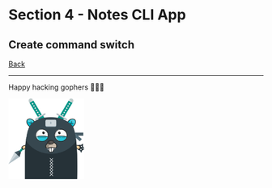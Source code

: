 # Section 4 - Notes CLI App

## Create command switch

[Back](https://github.com/steevehook/udemy-go101/blob/master/section_4-notes-cli-app)

---

Happy hacking gophers 🚀🚀🚀

<img src="https://github.com/steevehook/udemy-go101/raw/master/udemy-go101.svg?sanitize=true" width="150px"/>
